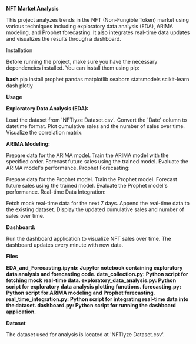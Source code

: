 **NFT Market Analysis**

This project analyzes trends in the NFT (Non-Fungible Token) market using various techniques including exploratory data analysis (EDA), ARIMA modeling, and Prophet forecasting. It also integrates real-time data updates and visualizes the results through a dashboard.

Installation

Before running the project, make sure you have the necessary dependencies installed. You can install them using pip:

**bash**
pip install prophet pandas matplotlib seaborn statsmodels scikit-learn dash plotly

**Usage**

**Exploratory Data Analysis (EDA):**

Load the dataset from 'NFTlyze Dataset.csv'.
Convert the 'Date' column to datetime format.
Plot cumulative sales and the number of sales over time.
Visualize the correlation matrix.

**ARIMA Modeling:**

Prepare data for the ARIMA model.
Train the ARIMA model with the specified order.
Forecast future sales using the trained model.
Evaluate the ARIMA model's performance.
Prophet Forecasting:

Prepare data for the Prophet model.
Train the Prophet model.
Forecast future sales using the trained model.
Evaluate the Prophet model's performance.
Real-time Data Integration:

Fetch mock real-time data for the next 7 days.
Append the real-time data to the existing dataset.
Display the updated cumulative sales and number of sales over time.

**Dashboard:**

Run the dashboard application to visualize NFT sales over time.
The dashboard updates every minute with new data.

**Files**

**EDA_and_Forecasting.ipynb: Jupyter notebook containing exploratory data analysis and forecasting code.
data_collection.py: Python script for fetching mock real-time data.
exploratory_data_analysis.py: Python script for exploratory data analysis plotting functions.
forecasting.py: Python script for ARIMA modeling and Prophet forecasting.
real_time_integration.py: Python script for integrating real-time data into the dataset.
dashboard.py: Python script for running the dashboard application.**

**Dataset**

The dataset used for analysis is located at 'NFTlyze Dataset.csv'.

